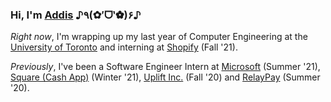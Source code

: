 ### Hi, I'm [Addis](https://addis.world) ♪٩(✿′ᗜ‵✿)۶♪

*Right now*, I'm wrapping up my last year of Computer Engineering at the [University of Toronto](https://www.engineering.utoronto.ca/) and interning at [Shopify](https://shopify.com) (Fall '21).

*Previously*, I've been a Software Engineer Intern at [Microsoft](https://microsoft.com) (Summer '21), [Square (Cash App)](https://cash.app) (Winter '21), [Uplift Inc.](https://uplift.com) (Fall '20) and [RelayPay](https://relaypay.io) (Summer '20). 
